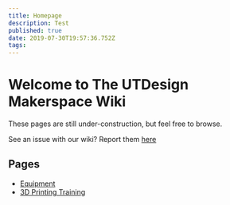 ```yaml
---
title: Homepage
description: Test
published: true
date: 2019-07-30T19:57:36.752Z
tags: 
---
```


# Welcome to The UTDesign Makerspace Wiki

These pages are still under-construction, but feel free to browse.

See an issue with our wiki? Report them [here](https://github.com/utdesign-makerspace/wiki/issues/new)

## Pages

- [Equipment](/equipment)
- [3D Printing Training](/3d-printing-training)